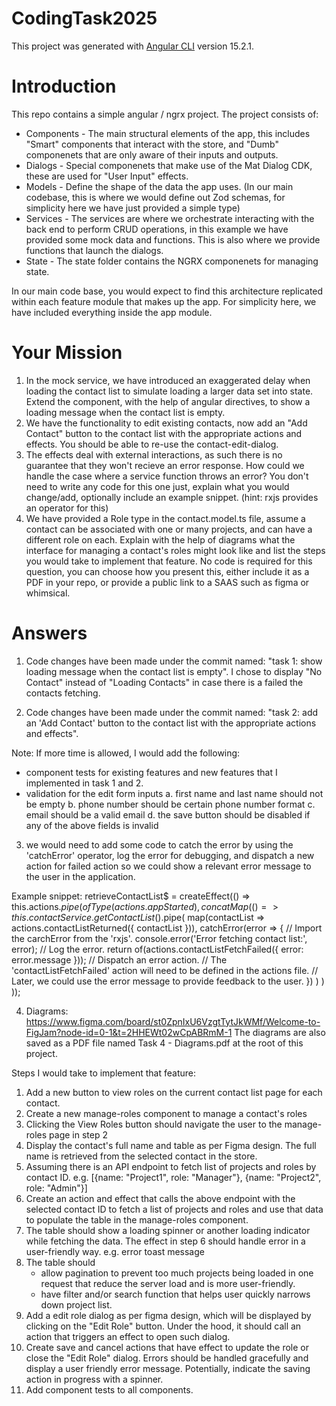 # CodingTask2025

This project was generated with [Angular CLI](https://github.com/angular/angular-cli) version 15.2.1.

# Introduction
This repo contains a simple angular / ngrx project. The project consists of:
* Components - 
    The main structural elements of the app, this includes "Smart" components that interact with the store, and "Dumb" componenets that are only aware of their inputs and outputs.
* Dialogs - 
    Special componenets that make use of the Mat Dialog CDK, these are used for "User Input" effects.
* Models - 
    Define the shape of the data the app uses. (In our main codebase, this is where we would define out Zod schemas, for simplicity here we have just provided a simple type)
* Services - 
    The services are where we orchestrate interacting with the back end to perform CRUD operations, in this example we have provided some mock data and functions.
    This is also where we provide functions that launch the dialogs.
* State -
    The state folder contains the NGRX componenets for managing state.

In our main code base, you would expect to find this architecture replicated within each feature module that makes up the app. For simplicity here, we have included everything inside the app module.

# Your Mission
1. In the mock service, we have introduced an exaggerated delay when loading the contact list to simulate loading a larger data set into state. Extend the component, with the help of angular directives, to show a loading message when the contact list is empty.
2. We have the functionality to edit existing contacts, now add an "Add Contact" button to the contact list with the appropriate actions and effects. You should be able to re-use the contact-edit-dialog.
3. The effects deal with external interactions, as such there is no guarantee that they won't recieve an error response. How could we handle the case where a service function throws an error? You don't need to write any code for this one just, explain what you would change/add, optionally include an example snippet. (hint: rxjs provides an operator for this)
4. We have provided a Role type in the contact.model.ts file, assume a contact can be associated with one or many projects, and can have a different role on each. Explain with the help of diagrams what the interface for managing a contact's roles might look like and list the steps you would take to implement that feature. No code is required for this question, you can choose how you present this, either include it as a PDF in your repo, or provide a public link to a SAAS such as figma or whimsical.

# Answers

1. Code changes have been made under the commit named: "task 1: show loading message when the contact list is empty". I chose to display "No Contact" instead of "Loading Contacts" in case there is a failed the contacts fetching.

2. Code changes have been made under the commit named: "task 2: add an 'Add Contact' button to the contact list with the appropriate actions and effects".

Note: If more time is allowed, I would add the following:
 - component tests for existing features and new features that I implemented in task 1 and 2.
 - validation for the edit form inputs
    a. first name and last name should not be empty
    b. phone number should be certain phone number format
    c. email should be a valid email
    d. the save button should be disabled if any of the above fields is invalid

3. we would need to add some code to catch the error by using the 'catchError' operator, log the error for debugging, and dispatch a new action for failed action so we could show a relevant error message to the user in the application. 

Example snippet:
retrieveContactList$ = createEffect(() => this.actions$.pipe(
    ofType(actions.appStarted),
    concatMap(() => 
        this.contactService.getContactList$().pipe(
            map(contactList => actions.contactListReturned({ contactList })),
            catchError(error => { // Import the carchError from the 'rxjs'.
                console.error('Error fetching contact list:', error); // Log the error.
                return of(actions.contactListFetchFailed({ error: error.message })); // Dispatch an error action.
                // The 'contactListFetchFailed' action will need to be defined in the actions file. 
                // Later, we could use the error message to provide feedback to the user.
            })
        )
    )
));

4. Diagrams: https://www.figma.com/board/st0ZpnIxU6VzgtTytJkWMf/Welcome-to-FigJam?node-id=0-1&t=2HHEWt02wCpABRmM-1
The diagrams are also saved as a PDF file named Task 4 - Diagrams.pdf at the root of this project. 

Steps I would take to implement that feature:
 1. Add a new button to view roles on the current contact list page for each contact.
 2. Create a new manage-roles component to manage a contact's roles
 3. Clicking the View Roles button should navigate the user to the manage-roles page in step 2
 4. Display the contact's full name and table as per Figma design. The full name is retrieved from the selected contact in the store.
 5. Assuming there is an API endpoint to fetch list of projects and roles by contact ID.
    e.g. [{name: "Project1", role: "Manager"}, {name: "Project2", role: "Admin"}]
 6. Create an action and effect that calls the above endpoint with the selected contact ID to fetch a list of projects and roles and use that data to populate the table in the manage-roles component.
 7. The table should show a loading spinner or another loading indicator while fetching the data. The effect in step 6 should handle error in a user-friendly way. e.g. error toast message
 8. The table should 
    - allow pagination to prevent too much projects being loaded in one request that reduce the server load and is more user-friendly.
    - have filter and/or search function that helps user quickly narrows down project list.
 9. Add a edit role dialog as per figma design, which will be displayed by clicking on the "Edit Role" button. Under the hood, it should call an action that triggers an effect to open such dialog.  
 10. Create save and cancel actions that have effect to update the role or close the "Edit Role" dialog. Errors should be handled gracefully and display a user friendly error message. Potentially, indicate the saving action in progress with a spinner. 
 11. Add component tests to all components.

